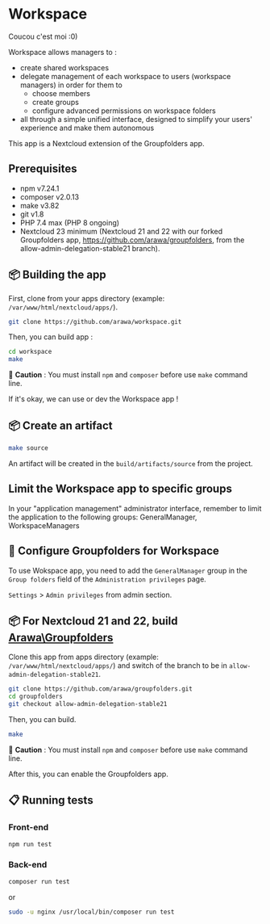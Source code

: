 # Workspace
 
 Coucou c'est moi :0)
 
Workspace allows managers to : 
- create shared workspaces
- delegate management of each workspace to users (workspace managers)  in order for them to
  - choose members
  - create groups 
  - configure advanced permissions on workspace folders
- all through a simple unified interface, designed to simplify your users' experience and make them autonomous

This app is a Nextcloud extension of the Groupfolders app.

## Prerequisites

- npm v7.24.1
- composer v2.0.13
- make v3.82
- git v1.8
- PHP 7.4 max (PHP 8 ongoing)
- Nextcloud 23 minimum (Nextcloud 21 and 22 with our forked Groupfolders app, https://github.com/arawa/groupfolders, from the allow-admin-delegation-stable21 branch).

## 📦 Building the app

First, clone from your apps directory (example: `/var/www/html/nextcloud/apps/`).

```bash
git clone https://github.com/arawa/workspace.git
```

Then, you can build app :

```bash
cd workspace
make
```

🚨 **Caution** : You must install `npm` and `composer` before use `make` command line.

If it's okay, we can use or dev the Workspace app !

## 📦 Create an artifact

```bash
make source
```

An artifact will be created in the `build/artifacts/source` from the project.

## Limit the Workspace app to specific groups

In your "application management" administrator interface, remember to limit the application to the following groups: GeneralManager, WorkspaceManagers

## 🔧 Configure Groupfolders for Workspace

To use Wokspace app, you need to add the `GeneralManager` group in the `Group folders` field of the `Administration privileges` page.

`Settings` > `Admin privileges` from admin section.

## 📦 For Nextcloud 21 and 22, build [Arawa\Groupfolders](https://github.com/arawa/groupfolders)

Clone this app from apps directory (example: `/var/www/html/nextcloud/apps/`) and switch of the branch to be in `allow-admin-delegation-stable21`.

```bash
git clone https://github.com/arawa/groupfolders.git
cd groupfolders
git checkout allow-admin-delegation-stable21
```

Then, you can build.

```bash
make
```

🚨 **Caution** : You must install `npm` and `composer` before use `make` command line.

After this, you can enable the Groupfolders app.

## 📋 Running tests

### Front-end

```bash
npm run test
```

### Back-end

```bash
composer run test
```

or

```bash
sudo -u nginx /usr/local/bin/composer run test
```

